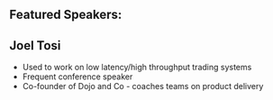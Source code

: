 ## Featured Speakers: 


## Joel Tosi
* Used to work on low latency/high throughput trading systems
* Frequent conference speaker
* Co-founder of Dojo and Co - coaches teams on product delivery
